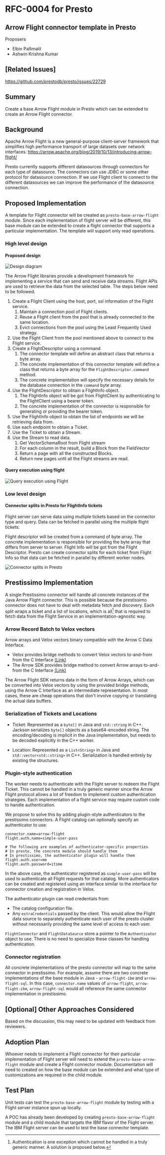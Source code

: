 # **RFC-0004 for Presto**

## Arrow Flight connector template in Presto

Proposers

* Elbin Pallimalil
* Ashwin Krishna Kumar

## [Related Issues]

https://github.com/prestodb/presto/issues/22729

## Summary

Create a base Arrow Flight module in Presto which can be extended to create an Arrow Flight connector.

## Background

Apache Arrow Flight is a new general-purpose client-server framework that simplifies high performance transport of large datasets over network interfaces. https://arrow.apache.org/blog/2019/10/13/introducing-arrow-flight/

Presto currently supports different datasources through connectors for each type of datasource. The connectors can use JDBC or some other protocol for datasource connection. If we use Flight client to connect to the different datasources we can improve the performance of the datasource connection. 

## Proposed Implementation

A template for Flight connector will be created as `presto-base-arrow-flight` module. Since each implementation of flight server will be different, this base module can be extended to create a flight connector that supports a particular implementation. The template will support only read operations.

### High level design

#### Proposed design

![Design diagram](RFC-0004-arrow-flight-connector/Presto-flight-client.drawio.png)

The Arrow Flight libraries provide a development framework for implementing a service that can send and receive data streams. Flight APIs are used to retrieve the data from the selected table. The steps below need to be followed. 

1. Create a Flight Client using the host, port, ssl information of the Flight service. 
    1. Maintain a connection pool of Flight clients.
    2. Reuse a Flight client from the pool that is already connected to the same location.
    3. Evict connections from the pool using the Least Frequently Used strategy.
2. Use the Flight Client from the pool mentioned above to connect to the Flight service. 
3. Create a FlightDescriptor using a command
    1. The connector template will define an abstract class that returns a byte array.
    1. The concrete implementation of this connector template will define a class that returns a byte array for the `FlightDescriptor.command` method. 
    2. The concrete implementation will specify the necessary details for the database connection in the `command` byte array.
4. Use the FlightDescriptor to obtain a FlightInfo object.
    1. The FlightInfo object will be got from FlightClient by authenticating to the FlightClient using a bearer token.
    2. The concrete implementation of the connector is responsible for generating or providing the bearer token.
5. Use the FlightInfo object to obtain the list of endpoints we will be retrieving data from. 
6. Use each endpoint to obtain a Ticket. 
7. Use the Ticket to obtain a Stream. 
8. Use the Stream to read data. 
    1. Get VectorSchemaRoot from Flight stream
    2. For each column in the result, build a Block from the FieldVector
    3. Return a page with all the constructed Blocks.
    4. Return new pages until all the Flight streams are read.

#### Query execution using flight

![Query execution using Flight](RFC-0004-arrow-flight-connector/Query-execution-using-flight.png)

### Low level design

#### Connector splits in Presto for FlightInfo tickets

Flight server can serve data using multiple tickets based on the connector type and query. Data can be fetched in parallel using the multiple flight tickets. 

Flight descriptor will be created from a command of byte array. The concrete implementation is responsible for providing the byte array that differs from server to server. Flight Info will be got from the Flight Descriptor. Presto can create connector splits for each ticket from Flight Info so that data can be fetched in parallel by different worker nodes.

![Connector splits in Presto](RFC-0004-arrow-flight-connector/Connector-splits-in-Presto.png)


## Prestissimo Implementation
A single Prestissimo connector will handle all concrete instances of the Java Arrow Flight connector. This is possible because the prestissimo connector does not have to deal with metadata fetch and discovery. Each split wraps a ticket and a list of locations, which is all[^1] that is required to fetch data from the Flight Service in an implementation-agnostic way.

[^1]: Authentication is one exception which cannot be handled in a truly generic manner. A solution is proposed below.

### Arrow Record Batch to Velox vectors
Arrow arrays and Velox vectors binary compatible with the Arrow C Data Interface.
- Velox provides bridge methods to convert Velox vectors to-and-from from the C Interface [(Link)](https://github.com/facebookincubator/velox/blob/main/velox/vector/arrow/Bridge.h)
- The Arrow SDK provides bridge method to convert Arrow arrays to-and-from the C Interface [(Link)](https://arrow.apache.org/docs/cpp/api/c_abi.html)

The Arrow Flight SDK returns data in the form of Arrow Arrays, which can be converted into Velox vectors by using the provided bridge methods, using the Arrow C Interface as an intermediate representation. In most cases, these are cheap operations that don't involve copying or translating the actual data buffers.

### Serialization of Tickets and Locations

- Ticket: Represented as a `byte[]` in Java and `std::string` in C++. Jackson serializes `byte[]` objects as a base64-encoded string. The encoding/decoding is implicit in the Java implementation, but needs to be decoded explicitly in the C++ worker.

- Location: Represented as a `List<String>` in Java and `std::vector<std::string>` in C++. Serialization is handled entirely by existing the structures.

### Plugin-style authentication
The worker needs to authenticate with the Flight server to redeem the Flight Ticket. This cannot be handled in a truly generic manner since the Arrow Flight protocol allows a lot of freedom to implement custom authentication strategies. Each implementation of a flight service may require custom code to handle authentication.

We propose to solve this by adding plugin-style authenticators to the prestissimo connectors. A Flight catalog can optionally specify an authenticator to use:
```properties
connector.name=arrow-flight
flight.auth.name=simple-user-pass

# The following are examples of authenticator-specific properties
# In presto, the concrete module should handle them
# In prestissimo, the authenticator plugin will handle them
flight.auth.user=me
flight.auth.password=itsme
```
In the above case, the authenticator registered as `simple-user-pass` will be used to authenticate all Flight requests for that catalog. More authenticators can be created and registered using an interface similar to the interface for connector creation and registration in Velox.

The authenticator plugin can read credentials from:
- The catalog configuration file.
- Any `extraCredentials` passed by the client. This would allow the Flight data source to separately authenticate each user of the presto cluster without necessarily providing the same level of access to each user.

`FlightConnector` and `FlightDataSource` store a pointer to the `Authenticator` object to use. There is no need to specialize these classes for handling authentication.

### Connector registration
All concrete implementations of the presto connector will map to the same connector in prestissimo. For example, assume there are two concrete implementations of the base module in Java - `arrow-flight-ibm` and `arrow-flight-sql`. In this case, `connector.name` values of `arrow-flight`, `arrow-flight-ibm`, `arrow-flight-sql` would all reference the same connector implementation in prestissimo.


## [Optional] Other Approaches Considered

Based on the discussion, this may need to be updated with feedback from reviewers.

## Adoption Plan

Whoever needs to implement a Flight connector for their particular implementation of Flight server will need to extend the `presto-base-arrow-flight` module and create a Flight connector module. Documentation will need to created on how the base module can be extended and what type of customizations are required in the child module.

## Test Plan

Unit tests can test the `presto-base-arrow-flight` module by testing with a Flight server instance spun up locally. 

A POC has already been developed by creating `presto-base-arrow-flight` module and a child module that targets the IBM flavor of the Flight server. The IBM Flight server can be used to test the base connector template.


